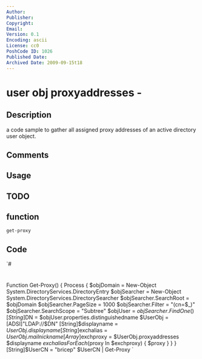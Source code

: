 ```yaml
---
Author: 
Publisher: 
Copyright: 
Email: 
Version: 0.1
Encoding: ascii
License: cc0
PoshCode ID: 1026
Published Date: 
Archived Date: 2009-09-15t18
---
```


# user obj proxyaddresses - 

## Description

a code sample to gather all assigned proxy addresses of an active directory user object.

## Comments



## Usage



## TODO



## function

`get-proxy`

## Code

`#
 #
 Function Get-Proxy()
 {
 Process
 {
 $objDomain = New-Object System.DirectoryServices.DirectoryEntry
 $objSearcher = New-Object System.DirectoryServices.DirectorySearcher
 $objSearcher.SearchRoot = $objDomain
 $objSearcher.PageSize = 1000
 $objSearcher.Filter = "(cn=$_)"
 $objSearcher.SearchScope = "Subtree"
 $objUser = $objSearcher.FindOne()
 [String]$DN = $objUser.properties.distinguishedname
 $UserObj = [ADSI]"LDAP://$DN"
 [String]$displayname = $UserObj.displayname
 [String]$exchalias = $UserObj.mailnickname
 [Array]$exchproxy = $UserObj.proxyaddresses
 $displayname
 $exchalias
 ForEach($proxy In $exchproxy)
 {
 $proxy
 }
 }
 }
 [String]$UserCN = "bricep"
 $UserCN | Get-Proxy
`

